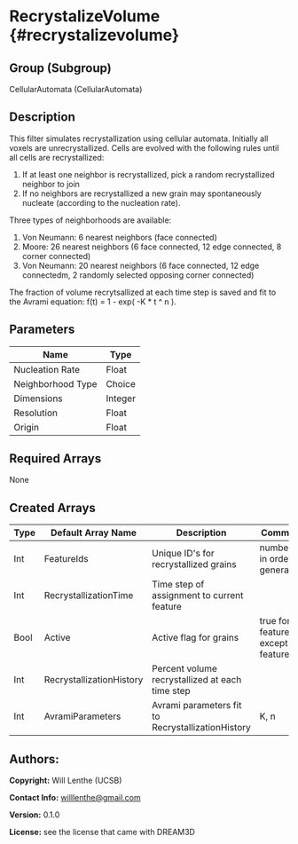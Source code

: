 RecrystalizeVolume {#recrystalizevolume}
=====

## Group (Subgroup) ##
CellularAutomata (CellularAutomata)


## Description ##
This filter simulates recrystallization using cellular automata. Initially all voxels are unrecrystallized. Cells are evolved with the following rules until all cells are recrystallized:
	
1. If at least one neighbor is recrystallized, pick a random recrystallized neighbor to join
2. If no neighbors are recrystallized a new grain may spontaneously nucleate (according to the nucleation rate).

Three types of neighborhoods are available:

1. Von Neumann: 6 nearest neighbors (face connected)
2. Moore: 26 nearest neighbors (6 face connected, 12 edge connected, 8 corner connected)
3. Von Neumann: 20 nearest neighbors (6 face connected, 12 edge connectedm, 2 randomly selected opposing corner connected)

The fraction of volume recrytsallized at each time step is saved and fit to the Avrami equation: f(t) = 1 - exp( -K * t ^ n ).


## Parameters ##
| Name             | Type |
|------------------|------|
| Nucleation Rate | Float |
| Neighborhood Type | Choice |
| Dimensions | Integer |
| Resolution | Float |
| Origin | Float |

## Required Arrays ##
None


## Created Arrays ##

| Type | Default Array Name | Description | Comment |
|------|--------------------|-------------|---------|
| Int  | FeatureIds           | Unique ID's for recrystallized grains | numbered in order of generation   |
| Int  | RecrystallizationTime           | Time step of assignment to current feature |  |
| Bool | Active	| Active flag for grains | true for all features except feature 0 |
| Int  | RecrystallizationHistory	| Percent volume recrystallized at each time step |  |
| Int  | AvramiParameters	| Avrami parameters fit to RecrystallizationHistory | K, n |



## Authors: ##

**Copyright:** Will Lenthe (UCSB)

**Contact Info:** willlenthe@gmail.com

**Version:** 0.1.0

**License:**  see the license that came with DREAM3D


